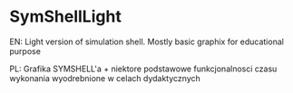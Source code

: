 # SymShellLight

EN: Light version of simulation shell. Mostly basic graphix for educational purpose

PL: Grafika SYMSHELL'a + niektore podstawowe funkcjonalnosci czasu wykonania wyodrebnione w celach dydaktycznych


